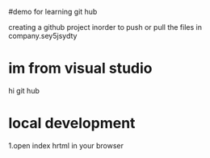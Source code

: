 #demo for learning git hub


creating a github project inorder to push or pull the files in company.sey5jsydty

# im from visual studio 


hi git hub


# local development

1.open index hrtml in your browser